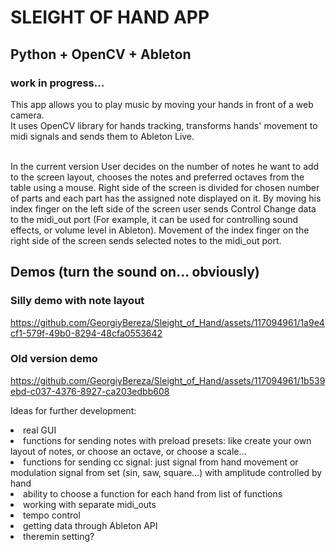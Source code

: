 <h1>SLEIGHT OF HAND APP</h1>
<h2>Python + OpenCV + Ableton</h2>
<h3>  work in progress...</h3>
This app allows you to play music by moving your hands in front of a web camera.
<br>
It uses OpenCV library for hands tracking, transforms hands' movement to midi signals and sends them to Ableton Live.
<br>
<br>

In the current version User decides on the number of notes he want to add to the screen layout, 
chooses the notes and preferred octaves from the table using a mouse.
Right side of the screen is divided for chosen number of parts and each part has the assigned note displayed on it.
By moving his index finger on the left side of the screen user sends Control Change data to the midi_out port
(For example, it can be used for controlling sound effects, or volume level in Ableton).
Movement of the index finger on the right side of the screen sends selected notes to the midi_out port.

<h2>Demos (turn the sound on... obviously)</h2>
<h3>Silly demo with note layout</h3>

https://github.com/GeorgiyBereza/Sleight_of_Hand/assets/117094961/1a9e4cf1-579f-49b0-8294-48cfa0553642

<h3>Old version demo</h3>

https://github.com/GeorgiyBereza/Sleight_of_Hand/assets/117094961/1b539ebd-c037-4376-8927-ca203edbb608

Ideas for further development:
<li>real GUI</li>
<li>functions for sending notes with preload presets:
like create your own layout of notes, or choose an octave, or choose a scale…</li>
<li>functions for sending cc signal: just signal from hand movement or modulation signal from set (sin, saw, square…) with amplitude controlled by hand</li>
<li>ability to choose a function for each hand from list of functions</li>
<li>working with separate midi_outs</li>
<li>tempo control</li>
<li>getting data through Ableton API</li>
<li>theremin setting?</li>
